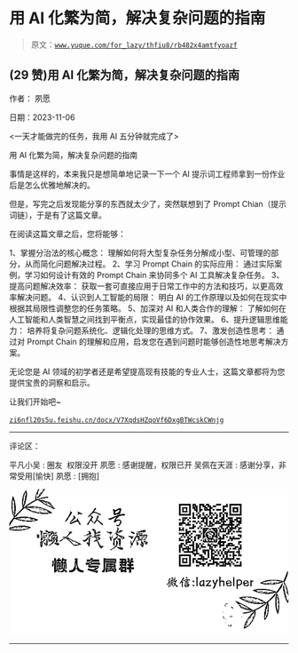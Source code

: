 # 用 AI 化繁为简，解决复杂问题的指南

> 原文：[`www.yuque.com/for_lazy/thfiu8/rb482x4amtfyoazf`](https://www.yuque.com/for_lazy/thfiu8/rb482x4amtfyoazf)

## (29 赞)用 AI 化繁为简，解决复杂问题的指南

作者： 夙愿

日期：2023-11-06

<一天才能做完的任务，我用 AI 五分钟就完成了>

用 AI 化繁为简，解决复杂问题的指南

事情是这样的，本来我只是想简单地记录一下一个 AI 提示词工程师拿到一份作业后是怎么优雅地解决的。

但是，写完之后发现能分享的东西就太少了，突然联想到了 Prompt Chian（提示词链），于是有了这篇文章。

在阅读这篇文章之后，您将能够：

1、掌握分治法的核心概念： 理解如何将大型复杂任务分解成小型、可管理的部分，从而简化问题解决过程。
2、学习 Prompt Chain 的实际应用： 通过实际案例，学习如何设计有效的 Prompt Chain 来协同多个 AI 工具解决复杂任务。
3、提高问题解决效率： 获取一套可直接应用于日常工作中的方法和技巧，以更高效率解决问题。
4、认识到人工智能的局限： 明白 AI 的工作原理以及如何在现实中根据其局限性调整您的任务策略。
5、加深对 AI 和人类合作的理解： 了解如何在人工智能和人类智慧之间找到平衡点，实现最佳的协作效果。
6、提升逻辑思维能力： 培养将复杂问题系统化、逻辑化处理的思维方式。
7、激发创造性思考： 通过对 Prompt Chain 的理解和应用，启发您在遇到问题时能够创造性地思考解决方案。

无论您是 AI 领域的初学者还是希望提高现有技能的专业人士，这篇文章都将为您提供宝贵的洞察和启示。

让我们开始吧~

[`zi6nfl20s5u.feishu.cn/docx/V7XqdsHZqoVf6DxgBTWcskCWnjg`](https://zi6nfl20s5u.feishu.cn/docx/V7XqdsHZqoVf6DxgBTWcskCWnjg)

* * *

评论区：

平凡小吴 : 圈友  权限没开
夙愿 : 感谢提醒，权限已开
吴佩在天涯 : 感谢分享，非常受用[愉快]
夙愿 : [拥抱]

![](img/1c37d505930596d12a88ab23e11aa07a.png)

* * *